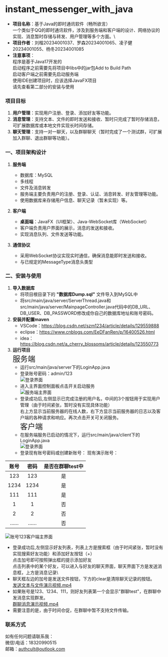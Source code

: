 # instant_messenger_with_java
- **项目名称**：基于Java的即时通讯软件（畅所欲言）\
  一个类似于QQ的即时通讯软件，涉及到服务端和客户端的设计、网络协议的实现、消息暂时存储与转发、用户管理等多个方面。\
- **项目作者**：刘楷20234001037、罗森20234001065、凌子健20234001055、杨冬20234001085
- **注意事项**：\
  程序是基于Java17开发的\
  启动程序之前需要先将项目中libs中的jar包Add to Build Path\
  启动客户端之前需要先启动服务端\
  使用IDE创建项目时，应该选择JavaFX项目\
  请先查看第二部分的安装与使用

  
### 项目目标

1. **用户管理**：实现用户注册、登录、添加好友等功能。
2. **消息管理**：支持文本、文件的即时发送和接收、暂时只完成了暂时存储消息，可扩展数据库或本地文件实现长时间存储。
3. **聊天管理**：支持一对一聊天，以及群聊聊天（暂时完成了一个测试群，可扩展加入群聊、退出群聊等功能）。

   
### 一、项目架构设计

1. **服务端**
   - 数据库：MySQL
   - 多线程
   - 文件及消息转发
   - 服务端主要负责用户的注册、登录、认证、消息转发、好友管理等功能。
   - 使用数据库来存储用户信息、聊天记录（暂未实现）等。
   

3. **客户端**
   - **桌面端**：JavaFX（UI框架）、Java-WebSocket库（WebSocket）
   - 客户端负责用户界面的展示，消息的发送和接收。
   - 实现消息队列、文件发送等功能。

5. **通信协议**
   - 采用WebSocket协议实现实时通信，确保消息能即时发送和接收。
   - 与已规定的MessageType消息头类型

### 二、安装与使用
1. **导入数据库**
   - 将项目根目录下的 **"数据库Dump.sql"** 文件导入到MySQL中
   - 将src/main/java/server/ServerThread.java和src/main/java/server/MainpageController.java代码中的DB_URL、DB_USER、DB_PASSWORD修改成你自己的数据库地址和账号密码。
2. **安装并配置maven**
   - VSCode：https://blog.csdn.net/szm1234/article/details/129559888
   - eclipse：https://www.cnblogs.com/EeDFanRen/p/16400526.html
   - idea：https://blog.csdn.net/a_cherry_blossoms/article/details/123550773
3. **运行项目**\
   <font size=5>服务端</font>
   - 运行src/main/java/server下的LoginApp.java
   - 登录账号密码：admin/123\
![登录界面](image/服务端登录界面.png)
   - 进入主界面控制面板点击开关启动服务\
![服务端主界面](image/服务端主界面.png)
   - 登录成功后,左侧显示已完成注册的用户名，中间的3个按钮用于实现用户管理（由于时间紧张，暂时没有实现具体功能）\
   右上方显示当前服务器的在线人数，右下方显示当前服务器的日志以及客户端的各种请求和响应。再次点击开关可关闭服务。\
   <font size=5>客户端</font>
   - 在服务端服务已启动的情况下，运行src/main/java/client下的LoginApp.java\
![登录界面](image/客户端登录界面.png)
   - 登录现有账号密码或创建新账号：
     现有演示账号：
   
|  账号  |  密码  | 是否在群聊test中 |
|:----:|:----:|:----------:|
| 123  | 123  |     是      |
| 1234 | 1234 |     是      |
| 111  | 111  |     是      |
|  1   |  1   |     否      |
|  2   |  2   |     否      |
|  ……  |  ……  |     否      |

![账号123客户端主界面](image/客户端主界面.png)
   - 登录成功后,左侧显示好友列表，列表上方是搜索框（由于时间紧张，暂时没有实现搜索好友功能）和添加好友按钮（+）\
     点击加号即可按照弹出框的提示添加好友\
     点击列表中的某个好友，可以进入与好友的聊天界面，聊天界面下方是发送消息框，上方是消息记录\
   - 聊天框左边的加号是发送文件按钮，下方的clear是清除聊天记录的按钮。\
[发送文本与文件演示视频.mp4](image/发送文本与文件演示视频.mp4)
   - 如果账号是123、1234、111，则好友列表第一个会显示"群聊test"，在群聊中发消息实现群发。\
[群聊消息演示视频.mp4](image/群聊消息演示视频.mp4)
   - 需要注意的是，由于时间仓促，在群聊中暂不支持文件传输。
### 联系方式
如有任何问题请联系我：\
微信\电话：18320990515\
邮箱：authcult@outlook.com
